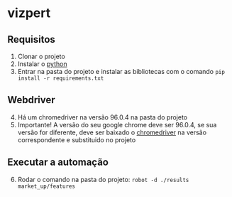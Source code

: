 # vizpert

## Requisitos
1. Clonar o projeto
2. Instalar o [python](https://www.python.org/downloads/)
3. Entrar na pasta do projeto e instalar as bibliotecas com o comando `pip install -r requirements.txt`

## Webdriver
4. Há um chromedriver na versão 96.0.4 na pasta do projeto
5. Importante! A versão do seu google chrome deve ser 96.0.4, se sua versão for diferente, deve ser baixado o [chromedriver](https://chromedriver.chromium.org/downloads) na versão correspondente e substituido no projeto

## Executar a automação
6. Rodar o comando na pasta do projeto: `robot -d ./results market_up/features `  
